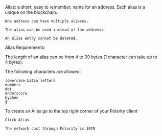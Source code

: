 Alias: a short, easy to remember, name for an address. Each alias is a unique on the blockchain.

    One address can have multiple aliases.

    The alias can be used instead of the address:

    An alias entry cannot be deleted.


Alias Requirements:

The length of an alias can be from 4 to 30 bytes (1 character can take up to 4 bytes).

The following characters are allowed:

    lowercase Latin letters
    numbers
    dot
    underscore
    hyphen
    @
    

    
To create an Alias go to the top right corner of your Polarity client 

    Click Alias

    The network cost through Polarity is 10TN
